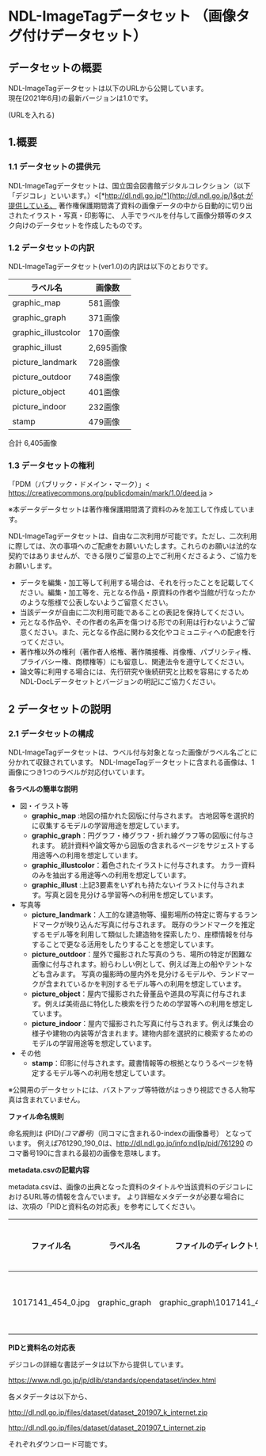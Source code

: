 NDL-ImageTagデータセット （画像タグ付けデータセット）
==================

## データセットの概要

NDL-ImageTagデータセットは以下のURLから公開しています。<br/>
現在(2021年6月)の最新バージョンは1.0です。<br/>

(URLを入れる)


1.概要
----

### 1.1 データセットの提供元

NDL-ImageTagデータセットは、国立国会図書館デジタルコレクション（以下「デジコレ」といいます。）&lt;[*http://dl.ndl.go.jp/*](http://dl.ndl.go.jp/)&gt;が提供している、
著作権保護期間満了資料の画像データの中から自動的に切り出されたイラスト・写真・印影等に、
人手でラベルを付与して画像分類等のタスク向けのデータセットを作成したものです。


### 1.2 データセットの内訳

NDL-ImageTagデータセット(ver1.0)の内訳は以下のとおりです。


  |ラベル名                   | 画像数
  |---------------------|----------
  |graphic_map          |581画像
  |graphic_graph        |371画像
  |graphic_illustcolor  |170画像
  |graphic_illust       |2,695画像
  |picture_landmark     |728画像
  |picture_outdoor      |748画像
  |picture_object       |401画像
  |picture_indoor       |232画像
  |stamp                |479画像

合計 6,405画像


  
### 1.3 データセットの権利
「PDM（パブリック・ドメイン・マーク）」&lt; https://creativecommons.org/publicdomain/mark/1.0/deed.ja &gt;

※本データデータセットは著作権保護期間満了資料のみを加工して作成しています。

NDL-ImageTagデータセットは、自由な二次利用が可能です。ただし、二次利用に際しては、次の事項へのご配慮をお願いいたします。これらのお願いは法的な契約ではありませんが、できる限りご留意の上でご利用くださるよう、ご協力をお願いします。

- データを編集・加工等して利用する場合は、それを行ったことを記載してください。編集・加工等を、元となる作品・原資料の作者や当館が行なったかのような態様で公表しないようご留意ください。
- 当該データが自由に二次利用可能であることの表記を保持してください。
- 元となる作品や、その作者の名声を傷つける形での利用は行わないようご留意ください。また、元となる作品に関わる文化やコミュニティへの配慮を行ってください。
- 著作権以外の権利（著作者人格権、著作隣接権、肖像権、パブリシティ権、プライバシー権、商標権等）にも留意し、関連法令を遵守してください。
- 論文等に利用する場合には、先行研究や後続研究と比較を容易にするためNDL-DocLデータセットとバージョンの明記にご協力ください。


2 データセットの説明
------------------

### 2.1 データセットの構成

NDL-ImageTagデータセットは、ラベル付与対象となった画像がラベル名ごとに分かれて収録されています。
NDL-ImageTagデータセットに含まれる画像は、1画像につき1つのラベルが対応付いています。

**各ラベルの簡単な説明**

- 図・イラスト等 
    - **graphic_map** :地図の描かれた図版に付与されます。
    古地図等を選択的に収集するモデルの学習用途を想定しています。
    - **graphic_graph**：円グラフ・棒グラフ・折れ線グラフ等の図版に付与されます。
    統計資料や論文等から図版の含まれるページをサジェストする用途等への利用を想定しています。
    - **graphic_illustcolor**：着色されたイラストに付与されます。
    カラー資料のみを抽出する用途等への利用を想定しています。
    - **graphic_illust** :上記3要素をいずれも持たないイラストに付与されます。写真と図を見分ける学習等への利用を想定しています。
- 写真等
    - **picture_landmark**：人工的な建造物等、撮影場所の特定に寄与するランドマークが映り込んだ写真に付与されます。
    既存のランドマークを推定するモデル等を利用して類似した建造物を探索したり、座標情報を付与することで更なる活用をしたりすることを想定しています。
    - **picture_outdoor**：屋外で撮影された写真のうち、場所の特定が困難な画像に付与されます。紛らわしい例として、例えば海上の船やテントなども含みます。
    写真の撮影時の屋内外を見分けるモデルや、ランドマークが含まれているかを判別するモデル等への利用を想定しています。
    - **picture_object**：屋内で撮影された骨董品や道具の写真に付与されます。例えば美術品に特化した検索を行うための学習等への利用を想定しています。
    - **picture_indoor**：屋内で撮影された写真に付与されます。例えば集会の様子や建物の内装等が含まれます。建物内部を選択的に検索するためのモデルの学習用途等を想定しています。
- その他
    - **stamp**：印影に付与されます。蔵書情報等の根拠となりうるページを特定するモデル等への利用を想定しています。

※公開用のデータセットには、バストアップ等特徴がはっきり視認できる人物写真は含まれていません。


**ファイル命名規則**

命名規則は
(PID)_(コマ番号)_（同コマに含まれる0-indexの画像番号）
となっています。
例えば761290_190_0は、http://dl.ndl.go.jp/info:ndljp/pid/761290
のコマ番号190に含まれる最初の画像を意味します。

**metadata.csvの記載内容**

metadata.csvは、画像の出典となった資料のタイトルや当該資料のデジコレにおけるURL等の情報を含んでいます。
より詳細なメタデータが必要な場合には、次項の「PIDと資料名の対応表」を参考にしてください。

|ファイル名|ラベル名|ファイルのディレクトリパス|タイトル|資料のURL|当該画像のフルサイズのURL(IIIF Image API)
|--------|-------|----------------------|-------|--------|-------------------------------------
|1017141_454_0.jpg|graphic_graph|graphic_graph\1017141_454_0.jpg|経済学全集|https://dl.ndl.go.jp/info:ndljp/pid/1017141|"https://www.dl.ndl.go.jp/api/iiif/1017141/R0000454/pct:15.0,20.1,28.5,66.7/full/0/default.jpg"




**PIDと資料名の対応表**

デジコレの詳細な書誌データは以下から提供しています。

https://www.ndl.go.jp/jp/dlib/standards/opendataset/index.html

各メタデータは以下から、

http://dl.ndl.go.jp/files/dataset/dataset_201907_k_internet.zip


http://dl.ndl.go.jp/files/dataset/dataset_201907_t_internet.zip

それぞれダウンロード可能です。